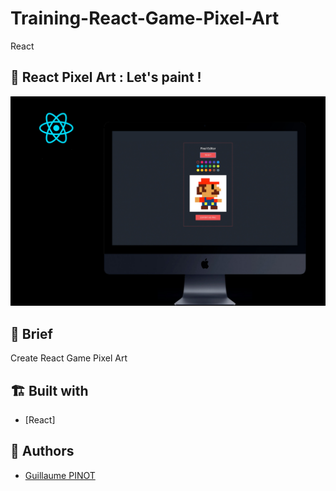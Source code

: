 # Training-React-Game-Pixel-Art
React

## 🎨 React Pixel Art : Let's paint !

![mockups](https://raw.githubusercontent.com/devmrobot/Pixel-Art-React/main/pixel-art.jpg)

## 🚀 Brief

Create React Game Pixel Art

## 🏗️ Built with

-   [React]

## 👤 Authors

-   [Guillaume PINOT](mailto:dev@mrobot.fr)
